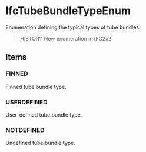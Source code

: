 # IfcTubeBundleTypeEnum

Enumeration defining the typical types of tube bundles.<!-- end of definition -->

> HISTORY  New enumeration in IFC2x2.

## Items

### FINNED
Finned tube bundle type.

### USERDEFINED
User-defined tube bundle type.

### NOTDEFINED
Undefined tube bundle type.
